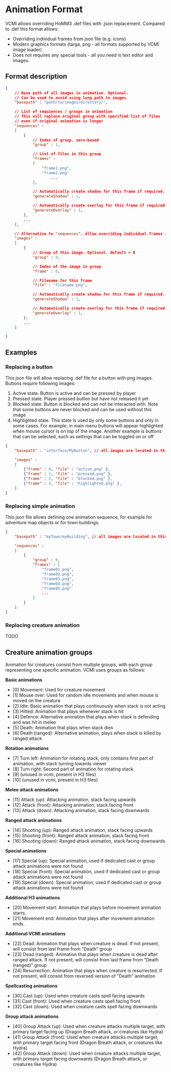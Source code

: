 # Animation Format

VCMI allows overriding HoMM3 .def files with .json replacement. Compared to .def this format allows:

- Overriding individual frames from json file (e.g. icons)
- Modern graphics formats (targa, png - all formats supported by VCMI image loader)
- Does not requires any special tools - all you need is text editor and images.

## Format description

```json
{
    // Base path of all images in animation. Optional.
    // Can be used to avoid using long path to images 
    "basepath" : "path/to/images/directory/",

    // List of sequiences / groups in animation
    // This will replace original group with specified list of files
    // even if original animation is longer
    "sequences" :
    [
        {
            // Index of group, zero-based
            "group" : 1,

            // List of files in this group
            "frames" :
            [
                "frame1.png",
                "frame2.png"
                    ...
            ],

            // Automatically create shadow for this frame if required. Optional, 0 = None, 1 = Normal Shadow, 2 = Sheared Shadow (e.g. for adventure map)
            "generateShadow" : 1,

            // Automatically create overlay for this frame if required. Optional, 0 = None, 1 = Outline
            "generateOverlay" : 1,
        },
        ...
    ],

    // Alternative to "sequences". Allow overriding individual frames in file. Generally should not be used in the same time as "sequences"
    "images" :
    [
        {
            // Group of this image. Optional, default = 0
            "group" : 0,

            // Imdex of the image in group
            "frame" : 0,

            // Filename for this frame
            "file" : "filename.png",

            // Automatically create shadow for this frame if required. Optional, 0 = None, 1 = Normal Shadow, 2 = Sheared Shadow (e.g. for adventure map)
            "generateShadow" : 1,

            // Automatically create overlay for this frame if required. Optional, 0 = None, 1 = Outline
            "generateOverlay" : 1,
        }.
        ...
    ]

}
```

## Examples

### Replacing a button

This json file will allow replacing .def file for a button with png images. Buttons require following images:

1. Active state. Button is active and can be pressed by player
2. Pressed state. Player pressed button but have not released it yet
3. Blocked state. Button is blocked and can not be interacted with. Note that some buttons are never blocked and can be used without this image
4. Highlighted state. This state is used by only some buttons and only in some cases. For example, in main menu buttons will appear highlighted when mouse cursor is on top of the image. Another example is buttons that can be selected, such as settings that can be toggled on or off

```json
{
	"basepath" : "interface/MyButton", // all images are located in this directory

	"images" :
	[
		{"frame" : 0, "file" : "active.png" },
		{"frame" : 1, "file" : "pressed.png" },
		{"frame" : 2, "file" : "blocked.png" },
		{"frame" : 3, "file" : "highlighted.png" },
	]
}
```

### Replacing simple animation

This json file allows defining one animation sequence, for example for adventure map objects or for town buildings.

```json
{
	"basepath" : "myTown/myBuilding", // all images are located in this directory

	"sequences" :
	[
		{
			"group" : 0,
			"frames" : [
				"frame01.png",
				"frame02.png",
				"frame03.png",
				"frame04.png",
				"frame05.png"
				...
			]
		}
	]
}
```

### Replacing creature animation

TODO

## Creature animation groups

Animation for creatures consist from multiple groups, with each group
representing one specific animation. VCMI uses groups as follows:

**Basic animations**

- [0] Movement: Used for creature movement
- [1] Mouse over: Used for random idle movements and when mouse is moved on the creature
- [2] Idle: Basic animation that plays continuously when stack is not acting
- [3] Hitted: Animation that plays whenever stack is hit
- [4] Defence: Alternative animation that plays when stack is defending and was hit in melee
- [5] Death: Animation that plays when stack dies
- [6] Death (ranged): Alternative animation, plays when stack is killed by ranged attack

**Rotation animations**

- [7] Turn left: Animation for rotating stack, only contains first part of animation, with stack turning towards viewer
- [8] Turn right: Second part of animation for rotating stack
- [9] (unused in vcmi, present in H3 files)
- [10] (unused in vcmi, present in H3 files)

**Melee attack animations**

- [11] Attack (up): Attacking animation, stack facing upwards
- [12] Attack (front): Attacking animation, stack facing front
- [13] Attack (down): Attacking animation, stack facing downwards

**Ranged attack animations**

- [14] Shooting (up): Ranged attack animation, stack facing upwards
- [15] Shooting (front): Ranged attack animation, stack facing front
- [16] Shooting (down): Ranged attack animation, stack facing downwards

**Special animations**

- [17] Special (up): Special animation, used if dedicated cast or group attack animations were not found
- [18] Special (front): Special animation, used if dedicated cast or group attack animations were not found
- [19] Special (down): Special animation, used if dedicated cast or group attack animations were not found

**Additional H3 animations**

- [20] Movement start: Animation that plays before movement animation starts.
- [21] Movement end: Animation that plays after movement animation ends.

**Additional VCMI animations**

- [22] Dead: Animation that plays when creature is dead. If not present, will consist from last frame from "Death" group
- [23] Dead (ranged): Animation that plays when creature is dead after ranged attack. If not present, will consist from last frame from "Death (ranged)" group
- [24] Resurrection: Animation that plays when creature is resurrected. If not present, will consist from reversed version of "Death" animation

**Spellcasting animations**

- [30] Cast (up): Used when creature casts spell facing upwards
- [31] Cast (front): Used when creature casts spell facing front
- [32] Cast (down): Used when creature casts spell facing downwards

**Group attack animations**

- [40] Group Attack (up): Used when creature attacks multiple target, with primary target facing up (Dragon Breath attack, or creatures like Hydra)
- [41]  Group Attack (front): Used when creature attacks multiple target, with primary target facing front (Dragon Breath attack, or creatures like Hydra)
- [42] Group Attack (down): Used when creature attacks multiple target, with primary target facing downwards (Dragon Breath attack, or creatures like Hydra)
